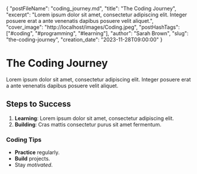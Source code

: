 {
    "postFileName": "coding_journey.md",
    "title": "The Coding Journey",
    "excerpt": "Lorem ipsum dolor sit amet, consectetur adipiscing elit. Integer posuere erat a ante venenatis dapibus posuere velit aliquet.",
    "cover_image": "http://localhost/images/Coding.jpeg",
    "postHashTags": ["#coding", "#programming", "#learning"],
    "author": "Sarah Brown",
    "slug": "the-coding-journey",
    "creation_date": "2023-11-28T09:00:00"
}

# The Coding Journey

Lorem ipsum dolor sit amet, consectetur adipiscing elit. Integer posuere erat a ante venenatis dapibus posuere velit aliquet.

## Steps to Success

1. **Learning**: Lorem ipsum dolor sit amet, consectetur adipiscing elit.
2. **Building**: Cras mattis consectetur purus sit amet fermentum.

### Coding Tips

- **Practice** regularly.
- **Build** projects.
- Stay *motivated*.
